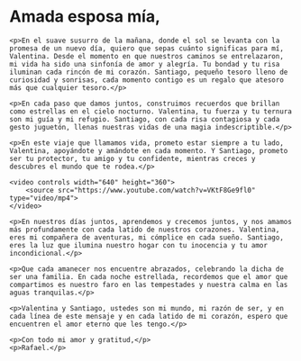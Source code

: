 <!DOCTYPE html>
<html lang="es">
<head>
    <meta charset="UTF-8">
    <meta name="viewport" content="width=device-width, initial-scale=1.0">
    <title>Sorpresa para mi bella esposa</title>
</head>
<body>
    <h1>Amada esposa mía,</h1>

    <p>En el suave susurro de la mañana, donde el sol se levanta con la promesa de un nuevo día, quiero que sepas cuánto significas para mí, Valentina. Desde el momento en que nuestros caminos se entrelazaron, mi vida ha sido una sinfonía de amor y alegría. Tu bondad y tu risa iluminan cada rincón de mi corazón. Santiago, pequeño tesoro lleno de curiosidad y sonrisas, cada momento contigo es un regalo que atesoro más que cualquier tesoro.</p>

    <p>En cada paso que damos juntos, construimos recuerdos que brillan como estrellas en el cielo nocturno. Valentina, tu fuerza y tu ternura son mi guía y mi refugio. Santiago, con cada risa contagiosa y cada gesto juguetón, llenas nuestras vidas de una magia indescriptible.</p>

    <p>En este viaje que llamamos vida, prometo estar siempre a tu lado, Valentina, apoyándote y amándote en cada momento. Y Santiago, prometo ser tu protector, tu amigo y tu confidente, mientras creces y descubres el mundo que te rodea.</p>

    <video controls width="640" height="360">
        <source src="https://www.youtube.com/watch?v=VKtF8Ge9fl0" type="video/mp4">
    </video>

    <p>En nuestros días juntos, aprendemos y crecemos juntos, y nos amamos más profundamente con cada latido de nuestros corazones. Valentina, eres mi compañera de aventuras, mi cómplice en cada sueño. Santiago, eres la luz que ilumina nuestro hogar con tu inocencia y tu amor incondicional.</p>

    <p>Que cada amanecer nos encuentre abrazados, celebrando la dicha de ser una familia. En cada noche estrellada, recordemos que el amor que compartimos es nuestro faro en las tempestades y nuestra calma en las aguas tranquilas.</p>

    <p>Valentina y Santiago, ustedes son mi mundo, mi razón de ser, y en cada línea de este mensaje y en cada latido de mi corazón, espero que encuentren el amor eterno que les tengo.</p>

    <p>Con todo mi amor y gratitud,</p>
    <p>Rafael.</p>
</body>
</html>




